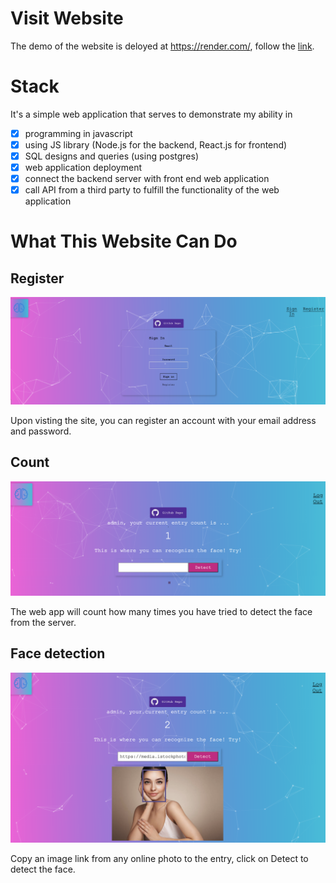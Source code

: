 # Visit Website

The demo of the website is deloyed at https://render.com/, follow the [link](https://smart-brain-front-end-m2zu.onrender.com).

# Stack

It's a simple web application that serves to demonstrate my ability in 
- [X] programming in javascript
- [X] using JS library (Node.js for the backend, React.js for frontend)
- [X] SQL designs and queries (using postgres)
- [X] web application deployment
- [X] connect the backend server with front end web application
- [X] call API from a third party to fulfill the functionality of the web application

# What This Website Can Do

## Register

![signin](demo/signin.png)

Upon visting the site, you can register an account with your email address and password. 

## Count

![count](demo/count.png)

The web app will count how many times you have tried to detect the face from the server. 

## Face detection

![detect](demo/detect.png)

Copy an image link from any online photo to the entry, click on Detect to detect the face. 



